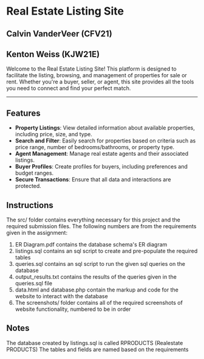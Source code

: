 # Real Estate Listing Site

## Calvin VanderVeer (CFV21)
## Kenton Weiss (KJW21E)

Welcome to the Real Estate Listing Site! This platform is designed to facilitate the listing, browsing, and management of properties for sale or rent. Whether you're a buyer, seller, or agent, this site provides all the tools you need to connect and find your perfect match.

---

## Features

- **Property Listings**: View detailed information about available properties, including price, size, and type.
- **Search and Filter**: Easily search for properties based on criteria such as price range, number of bedrooms/bathrooms, or property type.
- **Agent Management**: Manage real estate agents and their associated listings.
- **Buyer Profiles**: Create profiles for buyers, including preferences and budget ranges.
- **Secure Transactions**: Ensure that all data and interactions are protected.

## Instructions
The src/ folder contains everything necessary for this project and the required submission files.
The following numbers are from the requirements given in the assignment:

1. ER Diagram.pdf contains the database schema's ER diagram
2. listings.sql contains an sql script to create and pre-populate the required tables
3. queries.sql contains an sql script to run the given sql queries on the database
4. output_results.txt contains the results of the queries given in the queries.sql file
5. data.html and database.php contain the markup and code for the website to interact with the database
6. The screenshots/ folder contains all of the required screenshots of website functionality, numbered to be in order

## Notes

The database created by listings.sql is called RPRODUCTS (Realestate PRODUCTS)
The tables and fields are named based on the requirements
